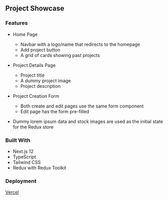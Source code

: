 ## Project Showcase

### Features

- Home Page
  - Navbar with a logo/name that redirects to the homepage
  - Add project button
  - A grid of cards showing past projects

- Project Details Page
  - Project title
  - A dummy project image
  - Project description

- Project Creation Form
  - Both create and edit pages use the same form component
  - Edit page has the form pre-filled

- Dummy lorem ipsum data and stock images are used as the initial state for the Redux store

### Built With

- Next.js 12
- TypeScript
- Tailwind CSS
- Redux with Redux Toolkit

### Deployment
[Vercel](http://project-showcase-five.vercel.app/)

